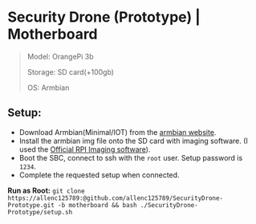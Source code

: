 # Security Drone (Prototype) | Motherboard

> Model: OrangePi 3b
>
> Storage: SD card(+100gb)
>
> OS: Armbian

## Setup:
+ Download Armbian(Minimal/IOT) from the [armbian website](https://www.armbian.com/orangepi3b/).
+ Install the armbian img file onto the SD card with imaging software. (I used the [Official RPI Imaging software](https://www.raspberrypi.com/software/)).
+ Boot the SBC, connect to ssh with the `root` user. Setup password is `1234`.
+ Complete the requested setup when connected.


**Run as Root:** `git clone https://allenc125789:@github.com/allenc125789/SecurityDrone-Prototype.git -b motherboard && bash ./SecurityDrone-Prototype/setup.sh`
